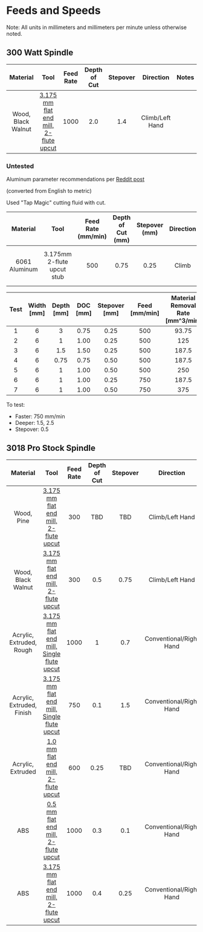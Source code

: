 # Feeds and Speeds

Note: All units in millimeters and millimeters per minute unless otherwise noted.

## 300 Watt Spindle

| Material | Tool | Feed Rate | Depth of Cut |  Stepover | Direction | Notes |
| :-: | :-:  | :-: | :-: | :-: | :-: | ----- |
| Wood, Black Walnut | [3.175 mm flat end mill, 2-flute upcut](tools-n-bits.md#3175mm-dia-2-flute-upcut-carbide)| 1000 | 2.0 | 1.4 | Climb/Left Hand |

### Untested

Aluminum parameter recommendations per [Reddit post](https://www.reddit.com/r/hobbycnc/comments/1c5xfdf/genmitsu_3020_zaxis_500w_upgrade_vs_6061/)

(converted from English to metric)

Used "Tap Magic" cutting fluid with cut.

| Material | Tool | Feed Rate (mm/min) | Depth of Cut (mm) |  Stepover (mm) | Direction | Notes |
| :-: | :-:  | :-: | :-: | :-: | :-: | ----- |
| 6061 Aluminum | 3.175mm 2-flute upcut stub | 500 | 0.75 | 0.25 | Climb |Worked well with adaptive clearing|

|Test | Width [mm]|	Depth [mm]|	DOC [mm]|	Stepover [mm]|	Feed [mm/min]|	Material Removal Rate [mm^3/min]| Notes|
| :-: | :-: | :-: | :-: | :-: | :-: | :-: | :-: |
|1|	6|	3|	0.75|	0.25|	500|	93.75||
|2|	6|	1|	1.00|	0.25|	500|	125||
|3|	6|	1.5|	1.50|	0.25|	500|	187.5||
|4|	6|	0.75|	0.75|	0.50|	500|	187.5||
|5|	6|	1|	1.00|	0.50|	500|	250||
|6|	6|	1|	1.00|	0.25|	750|	187.5||
|7|	6|	1|	1.00|	0.50|	750|	375||

To test:
- Faster: 750 mm/min
- Deeper: 1.5, 2.5
- Stepover: 0.5

## 3018 Pro Stock Spindle

| Material | Tool | Feed Rate | Depth of Cut |  Stepover | Direction | Notes |
| :-: | :-: | :-: | :-: | :-: | :-: | ----- |
| Wood, Pine         | [3.175 mm flat end mill, 2-flute upcut](tools-n-bits.md#3175mm-dia-2-flute-upcut-carbide)| 300 | TBD | TBD | Climb/Left Hand |
| Wood, Black Walnut | [3.175 mm flat end mill, 2-flute upcut](tools-n-bits.md#3175mm-dia-2-flute-upcut-carbide)| 300 | 0.5 | 0.75 | Climb/Left Hand |
| Acrylic, Extruded, Rough  | [3.175 mm flat end mill, Single flute upcut](tools-n-bits.md#3175mm-dia-single-flute-upcut-carbide) | 1000 | 1 | 0.7 |  Conventional/Right Hand||
| Acrylic, Extruded, Finish | [3.175 mm flat end mill, Single flute upcut](tools-n-bits.md#3175mm-dia-single-flute-upcut-carbide) | 750 | 0.1 | 1.5 |  Conventional/Right Hand||
| Acrylic, Extruded  | [1.0 mm flat end mill, 2-flute upcut](tools-n-bits.md#10mm-dia-2-flute-upcut-carbide) |  600 | 0.25 | TBD |  Conventional/Right Hand||
| ABS | [0.5 mm flat end mill, 2-flute upcut](https://www.adafruit.com/product/2072) | 1000 | 0.3 | 0.1 | Conventional/Right Hand | | 
| ABS | [3.175 mm flat end mill, 2-flute upcut](tools-n-bits.md#3175mm-dia-2-flute-upcut-carbide) | 1000 | 0.4 | 0.25 | Conventional/Right Hand | |
